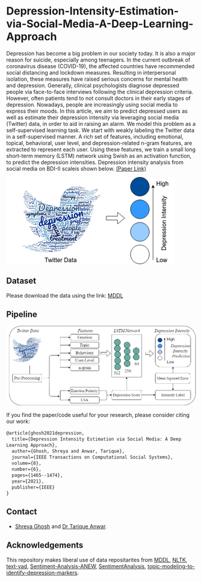 # Depression-Intensity-Estimation-via-Social-Media-A-Deep-Learning-Approach

Depression has become a big problem in our society today. It is also a major reason for suicide, especially among teenagers. In the current outbreak of coronavirus disease (COVID-19), the affected countries have recommended social distancing and lockdown measures. Resulting in interpersonal isolation, these measures have raised serious concerns for mental health and depression. Generally, clinical psychologists diagnose depressed people via face-to-face interviews following the clinical depression criteria. However, often patients tend to not consult doctors in their early stages of depression. Nowadays, people are increasingly using social media to express their moods. In this article, we aim to predict depressed users as well as estimate their depression intensity via leveraging social media (Twitter) data, in order to aid in raising an alarm. We model this problem as a  self-supervised learning task. We start with weakly labeling the Twitter data in a self-supervised manner. A rich set of features, including emotional, topical, behavioral, user level, and depression-related n-gram features, are extracted to represent each user. Using these features, we train a small long short-term memory (LSTM) network using Swish as an activation function, to predict the depression intensities. Depression intensity analysis from social media on BDI-II scaleis shown below. [(Paper Link)](https://ieeexplore.ieee.org/document/9447025)

![Scale](/figs/depression_intensity.png) 


## Dataset
Please download the data using the link: [MDDL](https://github.com/sunlightsgy/MDDL) 

## Pipeline 
![pipeline](/figs/framework_depression.png) 


If you find the paper/code useful for your research, please consider citing our work:
```
@article{ghosh2021depression,
  title={Depression Intensity Estimation via Social Media: A Deep Learning Approach},
  author={Ghosh, Shreya and Anwar, Tarique},
  journal={IEEE Transactions on Computational Social Systems},
  volume={8},
  number={6},
  pages={1465--1474},
  year={2021},
  publisher={IEEE}
}
```
## Contact
- <a href="https://sites.google.com/view/shreyaghosh/home">Shreya Ghosh</a> and <a href="https://scholar.google.com/citations?user=pomKKtoAAAAJ&hl=en">Dr Tarique Anwar</a>.

## Acknowledgements
This repository makes liberal use of data repositarites from 
[MDDL](https://github.com/sunlightsgy/MDDL), [NLTK](https://www.nltk.org/index.html), [text-vad](https://github.com/bagustris/text-vad), [Sentiment-Analysis-ANEW](https://github.com/nisarg64/Sentiment-Analysis-ANEW), [SentimentAnalysis](https://github.com/dwzhou/SentimentAnalysis), [topic-modeling-to-identify-depression-markers](https://github.com/abhilashhn1993/topic-modeling-to-identify-depression-markers).
